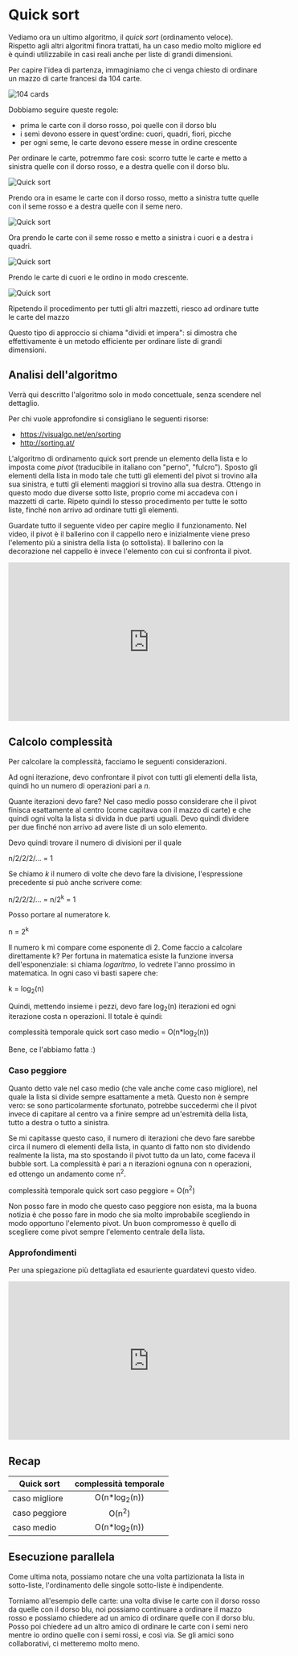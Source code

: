 # Quick sort

Vediamo ora un ultimo algoritmo, il _quick sort_ (ordinamento veloce).
Rispetto agli altri algoritmi finora trattati, ha un caso medio molto migliore ed è quindi utilizzabile in casi reali anche per liste di grandi dimensioni.

Per capire l'idea di partenza, immaginiamo che ci venga chiesto di ordinare un mazzo di carte francesi da 104 carte.

<p class="centered">
<img class="w100p" src="assets/quick-0.jpg" alt="104 cards" title="104 cards">
</p>


Dobbiamo seguire queste regole:
- prima le carte con il dorso rosso, poi quelle con il dorso blu
- i semi devono essere in quest'ordine: cuori, quadri, fiori, picche
- per ogni seme, le carte devono essere messe in ordine crescente


Per ordinare le carte, potremmo fare così: scorro tutte le carte e metto a sinistra quelle con il dorso rosso, e a destra quelle con il dorso blu.
<p class="centered">
<img class="w80p" src="assets/quick-1.jpg" alt="Quick sort" title="Quick sort">
</p>

Prendo ora in esame le carte con il dorso rosso, metto a sinistra tutte quelle con il seme rosso e a destra quelle con il seme nero.

<p class="centered">
<img class="w80p" src="assets/quick-2.jpg" alt="Quick sort" title="Quick sort">
</p>

Ora prendo le carte con il seme rosso e metto a sinistra i cuori e a destra i quadri.

<p class="centered">
<img class="w80p" src="assets/quick-3.jpg" alt="Quick sort" title="Quick sort">
</p>

Prendo le carte di cuori e le ordino in modo crescente.
<p class="centered">
<img class="w80p" src="assets/quick-4.jpg" alt="Quick sort" title="Quick sort">
</p>

Ripetendo il procedimento per tutti gli altri mazzetti, riesco ad ordinare tutte le carte del mazzo

Questo tipo di approccio si chiama "dividi et impera": si dimostra che effettivamente è un metodo efficiente per ordinare liste di grandi dimensioni.

## Analisi dell'algoritmo
Verrà qui descritto l'algoritmo solo in modo concettuale, senza scendere nel dettaglio.

Per chi vuole approfondire si consigliano le seguenti risorse:
- https://visualgo.net/en/sorting
- http://sorting.at/

L'algoritmo di ordinamento quick sort prende un elemento della lista e lo imposta come _pivot_ (traducibile in italiano con "perno", "fulcro"). Sposto gli elementi della lista in modo tale che tutti gli elementi del pivot si trovino alla sua sinistra, e tutti gli elementi maggiori si trovino alla sua destra. Ottengo in questo modo due diverse sotto liste, proprio come mi accadeva con i mazzetti di carte. Ripeto quindi lo stesso procedimento per tutte le sotto liste, finché non arrivo ad ordinare tutti gli elementi.

Guardate tutto il seguente video per capire meglio il funzionamento. Nel video, il pivot è il ballerino con il cappello nero e inizialmente viene preso l'elemento più a sinistra della lista (o sottolista). Il ballerino con la decorazione nel cappello è invece l'elemento con cui si confronta il pivot.

<iframe width="560" height="315" src="https://www.youtube.com/embed/ywWBy6J5gz8" frameborder="0" allow="accelerometer; autoplay; encrypted-media; gyroscope; picture-in-picture" allowfullscreen></iframe>

## Calcolo complessità
Per calcolare la complessità, facciamo le seguenti considerazioni.

Ad ogni iterazione, devo confrontare il pivot con tutti gli elementi della lista, quindi ho un numero di operazioni pari a _n_.

Quante iterazioni devo fare? Nel caso medio posso considerare che il pivot finisca esattamente al centro (come capitava con il mazzo di carte) e che quindi ogni volta la lista si divida in due parti uguali. Devo quindi dividere per due finché non arrivo ad avere liste di un solo elemento.

Devo quindi trovare il numero di divisioni per il quale

<p class="centered">
 n/2/2/2/... = 1
 </p>

Se chiamo _k_ il numero di volte che devo fare la divisione, l'espressione precedente si può anche scrivere come:

<p class="centered">
 n/2/2/2/... = n/2<sup>k</sup> = 1
 </p>

Posso portare al numeratore k.

<p class="centered">
 n = 2<sup>k</sup>
 </p>


Il numero k mi compare come esponente di 2. Come faccio a calcolare direttamente k? Per fortuna in matematica esiste la funzione inversa dell'esponenziale: si chiama _logaritmo_, lo vedrete l'anno prossimo in matematica. In ogni caso vi basti sapere che:
<p class="centered">
 k = log<sub>2</sub>(n)
</p>

Quindi, mettendo insieme i pezzi, devo fare log<sub>2</sub>(n) iterazioni ed ogni iterazione costa n operazioni. Il totale è quindi:

<p class="centered">
 complessità temporale quick sort caso medio = O(n*log<sub>2</sub>(n))
</p>

Bene, ce l'abbiamo fatta :)

### Caso peggiore
Quanto detto vale nel caso medio (che vale anche come caso migliore), nel quale la lista si divide sempre esattamente a metà. Questo non è sempre vero: se sono particolarmente sfortunato, potrebbe succedermi che il pivot invece di capitare al centro va a finire sempre ad un'estremità della lista, tutto a destra o tutto a sinistra.

Se mi capitasse questo caso, il numero di iterazioni che devo fare sarebbe circa il numero di elementi della lista, in quanto di fatto non sto dividendo realmente la lista, ma sto spostando il pivot tutto da un lato, come faceva il bubble sort. La complessità è pari a n iterazioni ognuna con n operazioni, ed ottengo un andamento come n<sup>2</sup>.

<p class="centered">
complessità temporale quick sort caso peggiore = O(n<sup>2</sup>)
</p>

Non posso fare in modo che questo caso peggiore non esista, ma la buona notizia è che posso fare in modo che sia molto improbabile scegliendo in modo opportuno l'elemento pivot. Un buon compromesso è quello di scegliere come pivot sempre l'elemento centrale della lista.

### Approfondimenti
Per una spiegazione più dettagliata ed esauriente guardatevi questo video.

<iframe width="560" height="315" src="https://www.youtube.com/embed/-qOVVRIZzao" frameborder="0" allow="accelerometer; autoplay; encrypted-media; gyroscope; picture-in-picture" allowfullscreen></iframe>

## Recap
| Quick sort | complessità temporale |
|-------------|:-----:|
| caso migliore | O(n*log<sub>2</sub>(n)) |
| caso peggiore | O(n<sup>2</sup>) |
| caso medio | O(n*log<sub>2</sub>(n)) |



## Esecuzione parallela
Come ultima nota, possiamo notare che una volta partizionata la lista in sotto-liste, l'ordinamento delle singole sotto-liste è indipendente.

Torniamo all'esempio delle carte: una volta divise le carte con il dorso rosso da quelle con il dorso blu, noi possiamo continuare a ordinare il mazzo rosso e possiamo chiedere ad un amico di ordinare quelle con il dorso blu. Posso poi chiedere ad un altro amico di ordinare le carte con i semi nero mentre io ordino quelle con i semi rossi, e così via. Se gli amici sono collaborativi, ci metteremo molto meno.